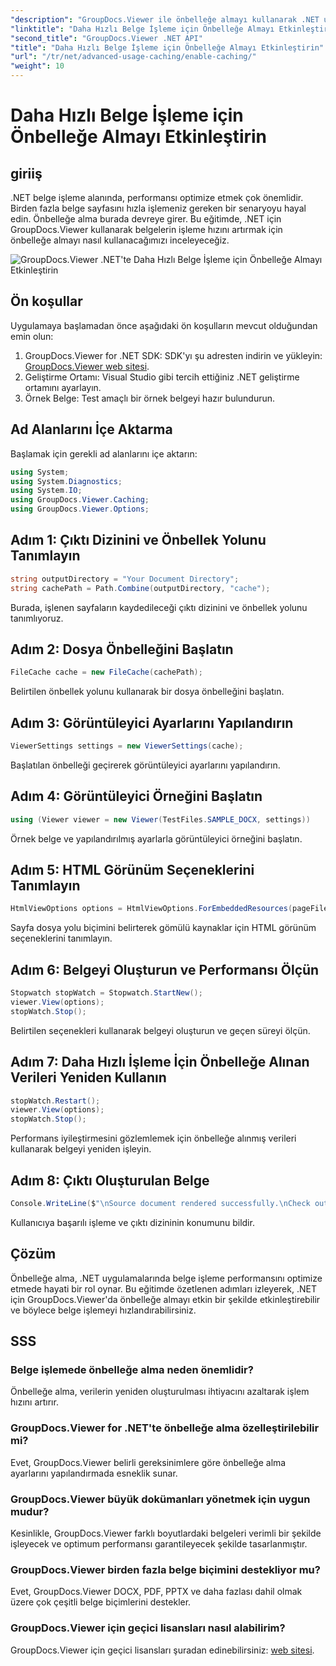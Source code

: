 ```yaml
---
"description": "GroupDocs.Viewer ile önbelleğe almayı kullanarak .NET uygulamalarında belge işleme hızını artırın. Performansı zahmetsizce optimize edin."
"linktitle": "Daha Hızlı Belge İşleme için Önbelleğe Almayı Etkinleştirin"
"second_title": "GroupDocs.Viewer .NET API"
"title": "Daha Hızlı Belge İşleme için Önbelleğe Almayı Etkinleştirin"
"url": "/tr/net/advanced-usage-caching/enable-caching/"
"weight": 10
---
```


# Daha Hızlı Belge İşleme için Önbelleğe Almayı Etkinleştirin

## giriiş
.NET belge işleme alanında, performansı optimize etmek çok önemlidir. Birden fazla belge sayfasını hızla işlemeniz gereken bir senaryoyu hayal edin. Önbelleğe alma burada devreye girer. Bu eğitimde, .NET için GroupDocs.Viewer kullanarak belgelerin işleme hızını artırmak için önbelleğe almayı nasıl kullanacağımızı inceleyeceğiz.

![GroupDocs.Viewer .NET'te Daha Hızlı Belge İşleme için Önbelleğe Almayı Etkinleştirin](/viewer/advanced-usage/enable-caching-faster-document-processing-img.png)

## Ön koşullar
Uygulamaya başlamadan önce aşağıdaki ön koşulların mevcut olduğundan emin olun:
1. GroupDocs.Viewer for .NET SDK: SDK'yı şu adresten indirin ve yükleyin: [GroupDocs.Viewer web sitesi](https://releases.groupdocs.com/viewer/net/).
2. Geliştirme Ortamı: Visual Studio gibi tercih ettiğiniz .NET geliştirme ortamını ayarlayın.
3. Örnek Belge: Test amaçlı bir örnek belgeyi hazır bulundurun.

## Ad Alanlarını İçe Aktarma
Başlamak için gerekli ad alanlarını içe aktarın:
```csharp
using System;
using System.Diagnostics;
using System.IO;
using GroupDocs.Viewer.Caching;
using GroupDocs.Viewer.Options;
```

## Adım 1: Çıktı Dizinini ve Önbellek Yolunu Tanımlayın
```csharp
string outputDirectory = "Your Document Directory";
string cachePath = Path.Combine(outputDirectory, "cache");
```
Burada, işlenen sayfaların kaydedileceği çıktı dizinini ve önbellek yolunu tanımlıyoruz.
## Adım 2: Dosya Önbelleğini Başlatın
```csharp
FileCache cache = new FileCache(cachePath);
```
Belirtilen önbellek yolunu kullanarak bir dosya önbelleğini başlatın.
## Adım 3: Görüntüleyici Ayarlarını Yapılandırın
```csharp
ViewerSettings settings = new ViewerSettings(cache);
```
Başlatılan önbelleği geçirerek görüntüleyici ayarlarını yapılandırın.
## Adım 4: Görüntüleyici Örneğini Başlatın
```csharp
using (Viewer viewer = new Viewer(TestFiles.SAMPLE_DOCX, settings))
```
Örnek belge ve yapılandırılmış ayarlarla görüntüleyici örneğini başlatın.
## Adım 5: HTML Görünüm Seçeneklerini Tanımlayın
```csharp
HtmlViewOptions options = HtmlViewOptions.ForEmbeddedResources(pageFilePathFormat);
```
Sayfa dosya yolu biçimini belirterek gömülü kaynaklar için HTML görünüm seçeneklerini tanımlayın.
## Adım 6: Belgeyi Oluşturun ve Performansı Ölçün
```csharp
Stopwatch stopWatch = Stopwatch.StartNew();
viewer.View(options);
stopWatch.Stop();
```
Belirtilen seçenekleri kullanarak belgeyi oluşturun ve geçen süreyi ölçün.
## Adım 7: Daha Hızlı İşleme İçin Önbelleğe Alınan Verileri Yeniden Kullanın
```csharp
stopWatch.Restart();
viewer.View(options);
stopWatch.Stop();
```
Performans iyileştirmesini gözlemlemek için önbelleğe alınmış verileri kullanarak belgeyi yeniden işleyin.
## Adım 8: Çıktı Oluşturulan Belge
```csharp
Console.WriteLine($"\nSource document rendered successfully.\nCheck output in {outputDirectory}.");
```
Kullanıcıya başarılı işleme ve çıktı dizininin konumunu bildir.

## Çözüm
Önbelleğe alma, .NET uygulamalarında belge işleme performansını optimize etmede hayati bir rol oynar. Bu eğitimde özetlenen adımları izleyerek, .NET için GroupDocs.Viewer'da önbelleğe almayı etkin bir şekilde etkinleştirebilir ve böylece belge işlemeyi hızlandırabilirsiniz.
## SSS
### Belge işlemede önbelleğe alma neden önemlidir?
Önbelleğe alma, verilerin yeniden oluşturulması ihtiyacını azaltarak işlem hızını artırır.
### GroupDocs.Viewer for .NET'te önbelleğe alma özelleştirilebilir mi?
Evet, GroupDocs.Viewer belirli gereksinimlere göre önbelleğe alma ayarlarını yapılandırmada esneklik sunar.
### GroupDocs.Viewer büyük dokümanları yönetmek için uygun mudur?
Kesinlikle, GroupDocs.Viewer farklı boyutlardaki belgeleri verimli bir şekilde işleyecek ve optimum performansı garantileyecek şekilde tasarlanmıştır.
### GroupDocs.Viewer birden fazla belge biçimini destekliyor mu?
Evet, GroupDocs.Viewer DOCX, PDF, PPTX ve daha fazlası dahil olmak üzere çok çeşitli belge biçimlerini destekler.
### GroupDocs.Viewer için geçici lisansları nasıl alabilirim?
GroupDocs.Viewer için geçici lisansları şuradan edinebilirsiniz: [web sitesi](https://purchase.groupdocs.com/temporary-license/).
